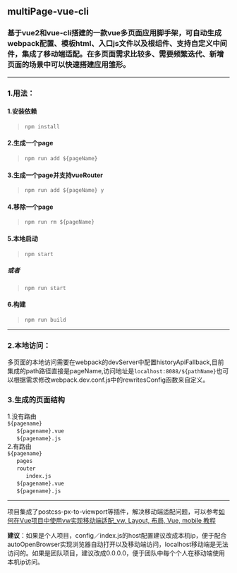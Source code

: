 ## multiPage-vue-cli
### 基于vue2和vue-cli搭建的一款vue多页面应用脚手架，可自动生成webpack配置、模板html、入口js文件以及根组件、支持自定义中间件，集成了移动端适配。在多页面需求比较多、需要频繁迭代、新增页面的场景中可以快速搭建应用雏形。
-------------------

### 1.用法：

#### 1.安装依赖
> `npm install`

#### 2.生成一个page
> `npm run add ${pageName}`

#### 3.生成一个page并支持vueRouter
> `npm run add ${pageName} y`

#### 4.移除一个page
> `npm run rm ${pageName}`

#### 5.本地启动
> `npm start`
##### 或者
> `npm run start`

#### 6.构建
> `npm run build`

-----------------------

### 2.本地访问：
多页面的本地访问需要在webpack的devServer中配置historyApiFallback,目前集成的path路径直接是pageName,访问地址是`localhost:8088/${pathName}`也可以根据需求修改webpack.dev.conf.js中的rewritesConfig函数来自定义。

### 3.生成的页面结构

1.没有路由     
`${pagename}`    
  &#8194;&#8194;&#8194;`${pagename}.vue`    
  &#8194;&#8194;&#8194;`${pagename}.js`    
2.有路由      
`${pagename}`       
   &#8194;&#8194;&#8194;`pages`    
   &#8194;&#8194;&#8194;`router`    
      &#8194;&#8194;&#8194;&#8194;&#8194;&#8194;`index.js`     
   &#8194;&#8194;&#8194;`${pagename}.vue`    
   &#8194;&#8194;&#8194;`${pagename}.js`    

-------------------------


项目集成了postcss-px-to-viewport等插件，解决移动端适配问题，可以参考[如何在Vue项目中使用vw实现移动端适配_vw, Layout, 布局, Vue, mobile 教程](https://www.w3cplus.com/mobile/vw-layout-in-vue.html)

**建议**：如果是个人项目，config／index.js的host配置建议改成本机ip，便于配合autoOpenBrowser实现浏览器自动打开以及移动端访问，localhost移动端是无法访问的。如果是团队项目，建议改成0.0.0.0，便于团队中每个个人在移动端使用本机ip访问。
